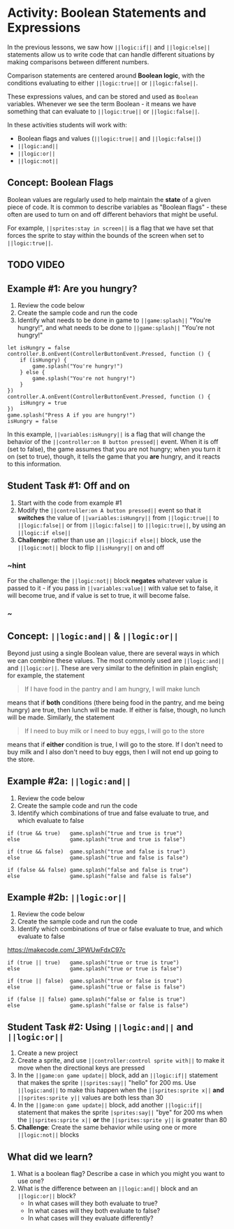# Activity: Boolean Statements and Expressions

In the previous lessons, we saw how ``||logic:if||`` and ``||logic:else||`` statements allow us to write code that can handle different situations by making comparisons between different numbers. 

Comparison statements are centered around **Boolean logic**, with the conditions evaluating to either ``||logic:true||`` or ``||logic:false||``. 

These expressions values, and can be stored and used as `Boolean` variables. Whenever we see the term Boolean - it means we have something that can evaluate to ``||logic:true||`` or ``||logic:false||``.

In these activities students will work with:
* Boolean flags and values (``||logic:true||`` and ``||logic:false||``)
* ``||logic:and||`` 
* ``||logic:or||``
* ``||logic:not||``

## Concept: Boolean Flags

Boolean values are regularly used to help maintain the **state** of a given piece of code. It is common to describe variables as "Boolean flags" - these often are used to turn on and off different behaviors that might be useful. 

For example, ``||sprites:stay in screen||`` is a flag that we have set that forces the sprite to stay within the bounds of the screen when set to ``||logic:true||``.

## TODO VIDEO

## Example #1: Are you hungry?

1. Review the code below
2. Create the sample code and run the code
3. Identify what needs to be done in game to ``||game:splash||`` "You're hungry!", and what needs to be done to ``||game:splash||`` "You're not hungry!"

```blocks
let isHungry = false
controller.B.onEvent(ControllerButtonEvent.Pressed, function () {
    if (isHungry) {
        game.splash("You're hungry!")
    } else {
        game.splash("You're not hungry!")
    }
})
controller.A.onEvent(ControllerButtonEvent.Pressed, function () {
    isHungry = true
})
game.splash("Press A if you are hungry!")
isHungry = false
```

In this example, ``||variables:isHungry||`` is a flag that will change the behavior of the ``||controller:on B button pressed||`` event. When it is off (set to false), the game assumes that you are not hungry; when you turn it on (set to true), though, it tells the game that you **are** hungry, and it reacts to this information.

## Student Task #1: Off and on

1. Start with the code from example #1
2. Modify the ``||controller:on A button pressed||`` event so that it **switches** the value of ``||variables:isHungry||`` from ``||logic:true||`` to ``||logic:false||`` or from ``||logic:false||`` to ``||logic:true||``, by using an ``||logic:if else||`` 
3. **Challenge:** rather than use an ``||logic:if else||`` block, use the ``||logic:not||`` block to flip ``||isHungry||`` on and off

### ~hint

For the challenge: the ``||logic:not||`` block **negates** whatever value is passed to it - if you pass in ``||variables:value||`` with value set to false, it will become true, and if value is set to true, it will become false.

### ~

## Concept: ``||logic:and||`` & ``||logic:or||``

Beyond just using a single Boolean value, there are several ways in which we can combine these values. The most commonly used are ``||logic:and||`` and ``||logic:or||``. These are very similar to the definition in plain english; for example, the statement

> If I have food in the pantry and I am hungry, I will make lunch

means that if **both** conditions (there being food in the pantry, and me being hungry) are true, then lunch will be made. If either is false, though, no lunch will be made. Similarly, the statement

> If I need to buy milk or I need to buy eggs, I will go to the store

means that if **either** condition is true, I will go to the store. If I don't need to buy milk and I also don't need to buy eggs, then I will not end up going to the store.

## Example #2a: ``||logic:and||``

1. Review the code below
2. Create the sample code and run the code
3. Identify which combinations of true and false evaluate to true, and which evaluate to false

```blocks
if (true && true)   game.splash("true and true is true")
else                game.splash("true and true is false")

if (true && false)  game.splash("true and false is true")
else                game.splash("true and false is false")

if (false && false) game.splash("false and false is true")
else                game.splash("false and false is false")
```

## Example #2b: ``||logic:or||``

1. Review the code below
2. Create the sample code and run the code
3. Identify which combinations of true or false evaluate to true, and which evaluate to false

https://makecode.com/_3PWUwFdxC97c

```blocks
if (true || true)   game.splash("true or true is true")
else                game.splash("true or true is false")

if (true || false)  game.splash("true or false is true")
else                game.splash("true or false is false")

if (false || false) game.splash("false or false is true")
else                game.splash("false or false is false")
```

## Student Task #2: Using ``||logic:and||`` and ``||logic:or||``

1. Create a new project
2. Create a sprite, and use ``||controller:control sprite with||`` to make it move when the directional keys are pressed
3. In the ``||game:on game update||`` block, add an ``||logic:if||`` statement that makes the sprite ``||sprites:say||`` "hello" for 200 ms. Use ``||logic:and||`` to make this happen when the ``||sprites:sprite x||`` **and** ``||sprites:sprite y||`` values are both less than 30
4. In the ``||game:on game update||`` block, add another ``||logic:if||`` statement that makes the sprite ``|sprites:say||`` "bye" for 200 ms when the ``||sprites:sprite x||`` **or** the ``||sprites:sprite y||`` is greater than 80
5. **Challenge**: Create the same behavior while using one or more ``||logic:not||`` blocks

## What did we learn?

1. What is a boolean flag? Describe a case in which you might you want to use one?
2. What is the difference between an ``||logic:and||`` block and an ``||logic:or||`` block?
    * In what cases will they both evaluate to true?
    * In what cases will they both evaluate to false?
    * In what cases will they evaluate differently?